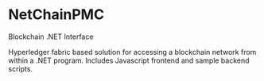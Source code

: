 # NetChainPMC
 Blockchain .NET Interface
 
 Hyperledger fabric based solution for accessing a blockchain network from within a .NET program.
 Includes Javascript frontend and sample backend scripts.
